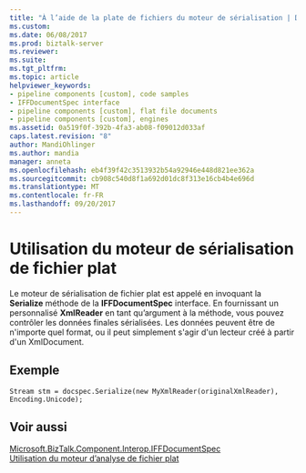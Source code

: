 ```yaml
---
title: "À l’aide de la plate de fichiers du moteur de sérialisation | Documents Microsoft"
ms.custom: 
ms.date: 06/08/2017
ms.prod: biztalk-server
ms.reviewer: 
ms.suite: 
ms.tgt_pltfrm: 
ms.topic: article
helpviewer_keywords:
- pipeline components [custom], code samples
- IFFDocumentSpec interface
- pipeline components [custom], flat file documents
- pipeline components [custom], engines
ms.assetid: 0a519f0f-392b-4fa3-ab08-f09012d033af
caps.latest.revision: "8"
author: MandiOhlinger
ms.author: mandia
manager: anneta
ms.openlocfilehash: eb4f39f42c3513932b54a92946e448d821ee362a
ms.sourcegitcommit: cb908c540d8f1a692d01dc8f313e16cb4b4e696d
ms.translationtype: MT
ms.contentlocale: fr-FR
ms.lasthandoff: 09/20/2017
---
```

# <a name="using-the-flat-file-serializing-engine"></a>Utilisation du moteur de sérialisation de fichier plat
Le moteur de sérialisation de fichier plat est appelé en invoquant la **Serialize** méthode de la **IFFDocumentSpec** interface. En fournissant un personnalisé **XmlReader** en tant qu’argument à la méthode, vous pouvez contrôler les données finales sérialisées. Les données peuvent être de n'importe quel format, ou il peut simplement s'agir d'un lecteur créé à partir d'un XmlDocument.  
  
## <a name="example"></a>Exemple  
  
```  
Stream stm = docspec.Serialize(new MyXmlReader(originalXmlReader), Encoding.Unicode);  
```  
  
## <a name="see-also"></a>Voir aussi  
 [Microsoft.BizTalk.Component.Interop.IFFDocumentSpec](http://msdn.microsoft.com/library/microsoft.biztalk.component.interop.iffdocumentspec.aspx)   
 [Utilisation du moteur d’analyse de fichier plat](../core/using-the-flat-file-parsing-engine.md)